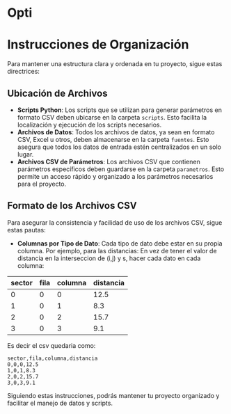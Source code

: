 # Opti
# Instrucciones de Organización

Para mantener una estructura clara y ordenada en tu proyecto, sigue estas directrices:

## Ubicación de Archivos

- **Scripts Python**: Los scripts que se utilizan para generar parámetros en formato CSV deben ubicarse en la carpeta `scripts`. Esto facilita la localización y ejecución de los scripts necesarios.
- **Archivos de Datos**: Todos los archivos de datos, ya sean en formato CSV, Excel u otros, deben almacenarse en la carpeta `fuentes`. Esto asegura que todos los datos de entrada estén centralizados en un solo lugar.
- **Archivos CSV de Parámetros**: Los archivos CSV que contienen parámetros específicos deben guardarse en la carpeta `parametros`. Esto permite un acceso rápido y organizado a los parámetros necesarios para el proyecto.

## Formato de los Archivos CSV

Para asegurar la consistencia y facilidad de uso de los archivos CSV, sigue estas pautas:

- **Columnas por Tipo de Dato**: Cada tipo de dato debe estar en su propia columna. Por ejemplo, para las distancias:
En vez de tener el valor de distancia en la interseccion de (i,j) y s, hacer cada dato en cada columna:


| sector | fila | columna | distancia |
|--------|------|---------|-----------|
| 0      | 0    | 0       | 12.5      |
| 1      | 0    | 1       | 8.3       |
| 2      | 0    | 2       | 15.7      |
| 3      | 0    | 3       | 9.1       |
Es decir el csv quedaria como:
```
sector,fila,columna,distancia
0,0,0,12.5
1,0,1,8.3
2,0,2,15.7
3,0,3,9.1
```

Siguiendo estas instrucciones, podrás mantener tu proyecto organizado y facilitar el manejo de datos y scripts.